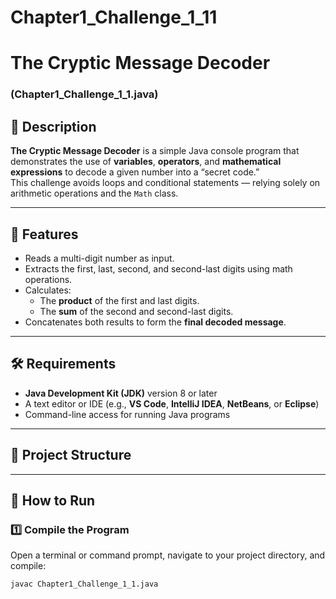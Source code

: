 # Chapter1_Challenge_1_11
# The Cryptic Message Decoder  
### (Chapter1_Challenge_1_1.java)

## 📘 Description
**The Cryptic Message Decoder** is a simple Java console program that demonstrates the use of **variables**, **operators**, and **mathematical expressions** to decode a given number into a “secret code.”  
This challenge avoids loops and conditional statements — relying solely on arithmetic operations and the `Math` class.

---

## 🧩 Features
- Reads a multi-digit number as input.  
- Extracts the first, last, second, and second-last digits using math operations.  
- Calculates:
  - The **product** of the first and last digits.  
  - The **sum** of the second and second-last digits.  
- Concatenates both results to form the **final decoded message**.  

---

## 🛠️ Requirements
- **Java Development Kit (JDK)** version 8 or later  
- A text editor or IDE (e.g., **VS Code**, **IntelliJ IDEA**, **NetBeans**, or **Eclipse**)  
- Command-line access for running Java programs

---

## 📂 Project Structure



---

## 🚀 How to Run

### 1️⃣ Compile the Program
Open a terminal or command prompt, navigate to your project directory, and compile:
```bash
javac Chapter1_Challenge_1_1.java
